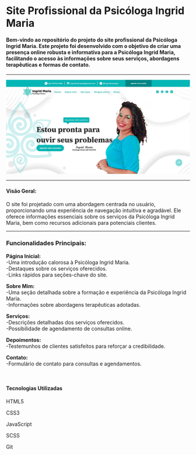 <h1>Site Profissional da Psicóloga Ingrid Maria</h1>
<h4>
    Bem-vindo ao repositório do projeto do site profissional da Psicóloga Ingrid Maria. Este projeto foi desenvolvido com o objetivo de criar uma presença online robusta e informativa para a Psicóloga Ingrid Maria, facilitando o acesso às informações sobre seus serviços, abordagens terapêuticas e formas de contato.
</h4>
<hr/>
<img src="./assets/img/thumb.jpg">

<hr/>

<h4>Visão Geral:</h4>
<p>
  O site foi projetado com uma abordagem centrada no usuário, proporcionando uma experiência de navegação intuitiva e agradável. Ele oferece informações essenciais sobre os serviços da Psicóloga Ingrid Maria, bem como recursos adicionais para potenciais clientes.
</p>

<hr/>

<h3>Funcionalidades Principais:</h3>
<p>
  <strong>
    Página Inicial:
  </strong>
    <br>
  -Uma introdução calorosa à Psicóloga Ingrid Maria.
     <br>
  -Destaques sobre os serviços oferecidos.
     <br>
  -Links rápidos para seções-chave do site.
</p>
<p>
  <strong>
    Sobre Mim:
  </strong>
     <br>
  -Uma seção detalhada sobre a formação e experiência da Psicóloga Ingrid Maria.
     <br>
  -Informações sobre abordagens terapêuticas adotadas.
</p>
<p>
  <strong>
    Serviços:
  </strong>
     <br>
  -Descrições detalhadas dos serviços oferecidos.
     <br>
  -Possibilidade de agendamento de consultas online.
</p>
<p>
  <strong>
    Depoimentos:
  </strong>
     <br>
  -Testemunhos de clientes satisfeitos para reforçar a credibilidade.
</p>
<p>
  <strong>
    Contato:
  </strong>
     <br>
  -Formulário de contato para consultas e agendamentos.
</p>

<br/>

<h4>Tecnologias Utilizadas</h4>
<p>HTML5</p>
<p>CSS3</p>
<p>JavaScript</p>
<p>SCSS</p>
<p>Git</p>
